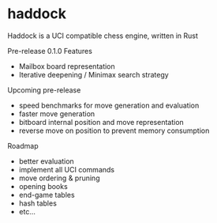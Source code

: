 # haddock
Haddock is a UCI compatible chess engine, written in Rust

Pre-release 0.1.0 Features
 * Mailbox board representation
 * Iterative deepening / Minimax search strategy

Upcoming pre-release
* speed benchmarks for move generation and evaluation
* faster move generation
* bitboard internal position and move representation
* reverse move on position to prevent memory consumption

Roadmap

* better evaluation
* implement all UCI commands
* move ordering & pruning
* opening books
* end-game tables
* hash tables
* etc...
